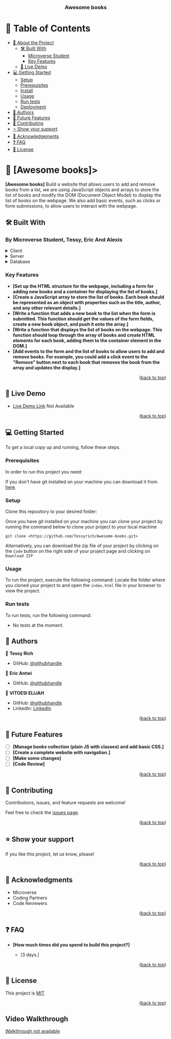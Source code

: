 <a name="readme-top"></a>

<div align="center">

  <!-- <img src="murple_logo.png" alt="logo" width="140"  height="auto" /> -->
  <br/>

  <h3><b> Awesome books </b></h3>

</div>

<!-- TABLE OF CONTENTS -->

# 📗 Table of Contents

- [📖 About the Project](#about-project)
  - [🛠 Built With](#built-with)
    - [Microverse Student](#tech-stack)
    - [Key Features](#key-features)
  - [🚀 Live Demo](#live-demo)
- [💻 Getting Started](#getting-started)
  - [Setup](#setup)
  - [Prerequisites](#prerequisites)
  - [Install](#install)
  - [Usage](#usage)
  - [Run tests](#run-tests)
  - [Deployment](#triangular_flag_on_post-deployment)
- [👥 Authors](#authors)
- [🔭 Future Features](#future-features)
- [🤝 Contributing](#contributing)
- [⭐️ Show your support](#support)
- [🙏 Acknowledgements](#acknowledgements)
- [❓ FAQ](#faq)
- [📝 License](#license)

<!-- PROJECT DESCRIPTION -->

# 📖 [Awesome books]></a>
**[Awesome books]** Build a website that allows users to add and remove books from a list, we are using JavaScript objects and arrays to store the list of books and modify the DOM (Document Object Model) to display the list of books on the webpage. We also add basic events, such as clicks or form submissions, to allow users to interact with the webpage.

## 🛠 Built With <a name="built-with"></a>

### By Microverse Student, Tessy, Eric And Alexis <a name="tech-stack"></a>

<details>
  <summary>Client</summary>
  <ul>
    <li><a href="https://developer.mozilla.org/en/docs/Web/HTML">HTML</a></li>
    <li><a href="https://developer.mozilla.org/en/docs/Web/CSS">CSS</a></li>
    <li><a href="https://developer.mozilla.org/en/docs/Web/CSS">JavaScript</a></li>
    <li><a href="#">Visual Studio</a></li>
  </ul>
</details>

<details>
  <summary>Server</summary>
  <ul>
    <li><a href="#">Without</a></li>
  </ul>
</details>

<details>
<summary>Database</summary>
  <ul>
    <li><a href="#">Comming soon</a></li>
  </ul>
</details>

>

<!-- Features -->

### Key Features <a name="key-features"></a>

- **[Set up the HTML structure for the webpage, including a form for adding new books and a container for displaying the list of books.]**
- **[Create a JavaScript array to store the list of books. Each book should be represented as an object with properties such as the title, author, and any other relevant details.]**
- **[Write a function that adds a new book to the list when the form is submitted. This function should get the values of the form fields, create a new book object, and push it onto the array.]**
- **[Write a function that displays the list of books on the webpage. This function should loop through the array of books and create HTML elements for each book, adding them to the container element in the DOM.]**
- **[Add events to the form and the list of books to allow users to add and remove books. For example, you could add a click event to the "Remove" button next to each book that removes the book from the array and updates the display.]**
 
<p align="right">(<a href="#readme-top">back to top</a>)</p>

<!-- LIVE DEMO -->

## 🚀 Live Demo <a name="live-demo"></a>

- [Live Demo Link]()
Not Available

<p align="right">(<a href="#readme-top">back to top</a>)</p>

<!-- GETTING STARTED -->

## 💻 Getting Started <a name="getting-started"></a>

To get a local copy up and running, follow these steps.

### Prerequisites

In order to run this project you need:

If you don't have git installed on your machine you can download it from [here](https://git-scm.com/downloads).

### Setup

Clone this repository to your desired folder:

Once you have git installed on your machine you can clone your project by running the command below to clone your project to your local machine


`git clone <https://github.com/Tessyrich/Awesome-books.git>`

Alternatively, you can download the zip file of your project by clicking on the `Code` button on the right side of your project page and clicking on `Download ZIP`

### Usage

To run the project, execute the following command:
Locate the folder where you cloned your project to and open the `index.html` file in your browser to view the project.

### Run tests

To run tests, run the following command:

- No tests at the moment.

<!-- AUTHORS -->

## 👥 Authors <a name="authors"></a>

👤 **Tessy Rich**

- GitHub: [@githubhandle](https://github.com/Tessyrich)


👤 **Eric Antwi**

- GitHub: [@githubhandle](https://github.com/Mylo16)


👤 **VITOESI ELIJAH**

- GitHub: [@githubhandle](https://github.com/Ellyboi)
- LinkedIn: [LinkedIn](https://www.linkedin.com/in/vitoesi-elijah-61961611a/)

<p align="right">(<a href="#readme-top">back to top</a>)</p>

<!-- FUTURE FEATURES -->

## 🔭 Future Features <a name="future-features"></a>

- [ ] **[Manage books collection (plain JS with classes) and add basic CSS.]**
- [ ] **[Create a complete website with navigation.]**
- [ ] **[Make some changes]**
- [ ] **[Code Review]**

<p align="right">(<a href="#readme-top">back to top</a>)</p>

<!-- CONTRIBUTING -->

## 🤝 Contributing <a name="contributing"></a>

Contributions, issues, and feature requests are welcome!

Feel free to check the [issues page](../../issues/).

<p align="right">(<a href="#readme-top">back to top</a>)</p>

<!-- SUPPORT -->

## ⭐️ Show your support <a name="support"></a>

If you like this project, let us know, please!

<p align="right">(<a href="#readme-top">back to top</a>)</p>

<!-- ACKNOWLEDGEMENTS -->

## 🙏 Acknowledgments <a name="acknowledgements"></a>

- Microverse 
- Coding Partners
- Code Reviewers

<p align="right">(<a href="#readme-top">back to top</a>)</p>

<!-- FAQ (optional) -->

## ❓ FAQ <a name="faq"></a>

- **[How much times did you spend to build this project?]**

  - [3 days.]

<p align="right">(<a href="#readme-top">back to top</a>)</p>

<!-- LICENSE -->

## 📝 License <a name="license"></a>

This project is <a href="https://github.com/Ellyboi/Awesome-book/blob/feature-branch/.LICENSE"> MIT </a>

<p align="right">(<a href="#readme-top">back to top</a>)</p>

## Video Walkthrough

<a href="#"> Walkthrough not available </a></li>
